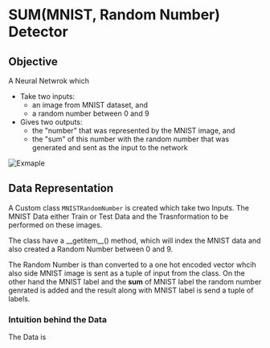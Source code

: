 # SUM(MNIST, Random Number) Detector

## Objective
A Neural Netwrok which 
* Take two inputs:
    * an image from MNIST dataset, and
    * a random number between 0 and 9
* Gives two outputs:
    * the "number" that was represented by the MNIST image, and
    * the "sum" of this number with the random number that was generated and sent as the input to the network

![Exmaple](images/expected_viz.png)

## Data Representation
A Custom class `MNISTRandomNumber` is created which take two Inputs.
The MNIST Data either Train or Test Data and the Trasnformation to be performed on these images.

The class have a \_\_getitem\_\_() method, which will index the MNIST data and also created a Random Number
between 0 and 9.

The Random Number is than converted to a one hot encoded vector whcih also side MNIST image is sent as a tuple of
input from the class.
On the other hand the MNIST label and the **sum** of MNIST label the random number genrated is added and the result along
with MNIST label is send a tuple of labels.

### Intuition behind the Data
The Data is 